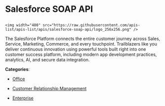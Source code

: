 # Salesforce SOAP API<p align="center">
    <img width="400" src="https://raw.githubusercontent.com/apis-list/apis-list/apis/salesforce-soap-api/logo_256x256.png" />
</p>

The Salesforce Platform connects the entire customer journey across Sales, Service, Marketing, Commerce, and every touchpoint. Trailblazers like you deliver continuous innovation using powerful tools built right into one customer success platform, including modern app development practices, analytics, AI, and secure data integration.

**Categories**:

- [Office](https://github/apis-list/apis-list#office)

- [Customer Relationship Management](https://github/apis-list/apis-list#customer-relationship-management)

- [Enterprise](https://github/apis-list/apis-list#enterprise)






